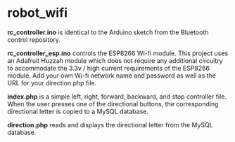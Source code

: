 # robot_wifi
**rc_controller.ino** is identical to the Arduino sketch from the Bluetooth control repository.  

**rc_controller_esp.ino** controls the ESP8266 Wi-fi module. This project uses an Adafruit Huzzah module which does not require any additional circuitry to accommodate the 3.3v / high current requirements of the ESP8266 module. Add your own Wi-fi network name and password as well as the URL for your direction.php file.  

**index.php** is a simple left, right, forward, backward, and stop controller file. When the user presses one of the directional buttons, the corresponding directional letter is copied to a MySQL database.  

**direction.php** reads and displays the directional letter from the MySQL database.
